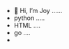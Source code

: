 - 👋 Hi, I’m Joy ......
- python .....
- HTML ....
- go ....
- 

<!---
8ijoy/8ijoy is a ✨ special ✨ repository because its `README.md` (this file) appears on your GitHub profile.
You can click the Preview link to take a look at your changes.
--->
